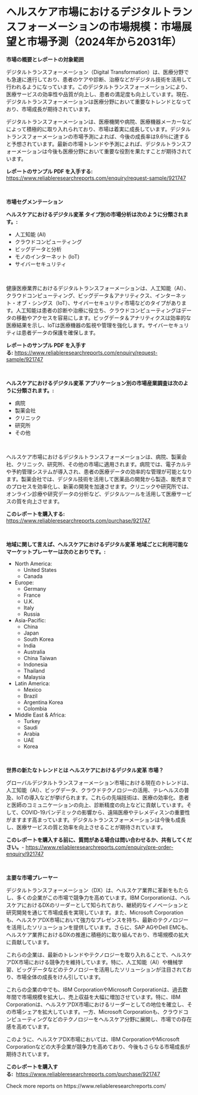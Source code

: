 <p><h1>ヘルスケア市場におけるデジタルトランスフォーメーションの市場規模：市場展望と市場予測（2024年から2031年）</h1></p><p><strong>市場の概要とレポートの対象範囲</strong></p>
<p><p>デジタルトランスフォーメーション（Digital Transformation）は、医療分野でも急速に進行しており、患者のケアや診断、治療などがデジタル技術を活用して行われるようになっています。このデジタルトランスフォーメーションにより、医療サービスの効率性や品質が向上し、患者の満足度も向上しています。現在、デジタルトランスフォーメーションは医療分野において重要なトレンドとなっており、市場成長が期待されています。</p><p>デジタルトランスフォーメーションは、医療機関や病院、医療機器メーカーなどによって積極的に取り入れられており、市場は着実に成長しています。デジタルトランスフォーメーションの市場予測によれば、今後の成長率は9.6％に達すると予想されています。最新の市場トレンドや予測によれば、デジタルトランスフォーメーションは今後も医療分野において重要な役割を果たすことが期待されています。</p></p>
<p><strong>レポートのサンプル PDF を入手する:</strong> <a href="https://www.reliableresearchreports.com/enquiry/request-sample/921747">https://www.reliableresearchreports.com/enquiry/request-sample/921747</a></p>
<p>&nbsp;</p>
<p><strong>市場セグメンテーション</strong></p>
<p><strong>ヘルスケアにおけるデジタル変革 タイプ別の市場分析は次のように分類されます。:</strong></p>
<p><ul><li>人工知能 (AI)</li><li>クラウドコンピューティング</li><li>ビッグデータと分析</li><li>モノのインターネット (IoT)</li><li>サイバーセキュリティ</li></ul></p>
<p>&nbsp;</p>
<p><p>健康医療業界におけるデジタルトランスフォーメーションは、人工知能（AI）、クラウドコンピューティング、ビッグデータ＆アナリティクス、インターネット・オブ・シングス（IoT）、サイバーセキュリティ市場などのタイプがあります。人工知能は患者の診断や治療に役立ち、クラウドコンピューティングはデータの移動やアクセスを容易にします。ビッグデータ＆アナリティクスは効率的な医療結果を示し、IoTは医療機器の監視や管理を強化します。サイバーセキュリティは患者データの保護を確保します。</p></p>
<p><strong>レポートのサンプル PDF を入手する:</strong>&nbsp;<a href="https://www.reliableresearchreports.com/enquiry/request-sample/921747">https://www.reliableresearchreports.com/enquiry/request-sample/921747</a></p>
<p>&nbsp;</p>
<p><strong> ヘルスケアにおけるデジタル変革 アプリケーション別の市場産業調査は次のように分類されます。:</strong></p>
<p><ul><li>病院</li><li>製薬会社</li><li>クリニック</li><li>研究所</li><li>その他</li></ul></p>
<p>&nbsp;</p>
<p><p>ヘルスケア市場におけるデジタルトランスフォーメーションは、病院、製薬会社、クリニック、研究所、その他の市場に適用されます。病院では、電子カルテや予約管理システムが導入され、患者の医療データの効率的な管理が可能となります。製薬会社では、デジタル技術を活用して医薬品の開発から製造、販売までのプロセスを効率化し、新薬の開発を加速させます。クリニックや研究所では、オンライン診療や研究データの分析など、デジタルツールを活用して医療サービスの質を向上させます。</p></p>
<p><strong>このレポートを購入する:</strong>&nbsp; <a href="https://www.reliableresearchreports.com/purchase/921747">https://www.reliableresearchreports.com/purchase/921747</a></p>
<p>&nbsp;</p>
<p><strong>地域に関して言えば、ヘルスケアにおけるデジタル変革 地域ごとに利用可能なマーケットプレーヤーは次のとおりです。:</strong></p>
<p><ul>
    <li>
        North America:
        <ul>
            <li>United States</li>
            <li>Canada</li>
        </ul>
    </li>
    <li>
        Europe:
        <ul>
            <li>Germany</li>
            <li>France</li>
            <li>U.K.</li>
            <li>Italy</li>
            <li>Russia</li>
        </ul>
    </li>
    <li>
        Asia-Pacific:
        <ul>
            <li>China</li>
            <li>Japan</li>
            <li>South Korea</li>
            <li>India</li>
            <li>Australia</li>
            <li>China Taiwan</li>
            <li>Indonesia</li>
            <li>Thailand</li>
            <li>Malaysia</li>
        </ul>
    </li>
    <li>
        Latin America:
        <ul>
            <li>Mexico</li>
            <li>Brazil</li>
            <li>Argentina Korea</li>
            <li>Colombia</li>
        </ul>
    </li>
    <li>
        Middle East & Africa:
        <ul>
            <li>Turkey</li>
            <li>Saudi</li>
            <li>Arabia</li>
            <li>UAE</li>
            <li>Korea</li>
        </ul>
    </li>
    </ul></p>
<p>&nbsp;</p>
<p><strong>世界の新たなトレンドとは ヘルスケアにおけるデジタル変革 市場？</strong></p>
<p><p>グローバルデジタルトランスフォーメーション市場における現在のトレンドは、人工知能（AI）、ビッグデータ、クラウドテクノロジーの活用、テレヘルスの普及、IoTの導入などが挙げられます。これらの先端技術は、医療の効率化、患者と医師のコミュニケーションの向上、診断精度の向上などに貢献しています。そして、COVID-19パンデミックの影響から、遠隔医療やテレメディスンの重要性がますます高まっています。デジタルトランスフォーメーションは今後も成長し、医療サービスの質と効率を向上させることが期待されています。</p></p>
<p><strong>このレポートを購入する前に、質問がある場合は問い合わせるか、共有してください。</strong>- <a href="https://www.reliableresearchreports.com/enquiry/pre-order-enquiry/921747">https://www.reliableresearchreports.com/enquiry/pre-order-enquiry/921747</a></p>
<p>&nbsp;</p>
<p><strong>主要な市場プレーヤー</strong></p>
<p><p>デジタルトランスフォーメーション（DX）は、ヘルスケア業界に革新をもたらし、多くの企業がこの市場で競争力を高めています。IBM Corporationは、ヘルスケアにおけるDXのリーダーとして知られており、継続的なイノベーションと研究開発を通じて市場成長を実現しています。また、Microsoft Corporationも、ヘルスケアDX市場において強力なプレゼンスを持ち、最新のテクノロジーを活用したソリューションを提供しています。さらに、SAP AGやDell EMCも、ヘルスケア業界におけるDXの推進に積極的に取り組んでおり、市場規模の拡大に貢献しています。</p><p>これらの企業は、最新のトレンドやテクノロジーを取り入れることで、ヘルスケアDX市場における競争力を維持しています。特に、人工知能（AI）や機械学習、ビッグデータなどのテクノロジーを活用したソリューションが注目されており、市場全体の成長をけん引しています。</p><p>これらの企業の中でも、IBM CorporationやMicrosoft Corporationは、過去数年間で市場規模を拡大し、売上収益を大幅に増加させています。特に、IBM Corporationは、ヘルスケアDX市場におけるリーダーとしての地位を確立し、その市場シェアを拡大しています。一方、Microsoft Corporationも、クラウドコンピューティングなどのテクノロジーをヘルスケア分野に展開し、市場での存在感を高めています。</p><p>このように、ヘルスケアDX市場においては、IBM CorporationやMicrosoft Corporationなどの大手企業が競争力を高めており、今後もさらなる市場成長が期待されています。</p></p>
<p><strong>このレポートを購入する:</strong>&nbsp;&nbsp;<a href="https://www.reliableresearchreports.com/purchase/921747">https://www.reliableresearchreports.com/purchase/921747</a></p>
<p>Check more reports on https://www.reliableresearchreports.com/</p>